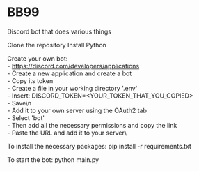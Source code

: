 # BB99
Discord bot that does various things

Clone the repository
Install Python

Create your own bot:\
    - https://discord.com/developers/applications \
    - Create a new application and create a bot\
    - Copy its token\
    - Create a file in your working directory '.env'\
    - Insert:   DISCORD_TOKEN=<YOUR_TOKEN_THAT_YOU_COPIED>\
    - Save\n\
    - Add it to your own server using the OAuth2 tab\
    - Select 'bot'\
    - Then add all the necessary permissions and copy the link\
    - Paste the URL and add it to your server\

To install the necessary packages:
    pip install -r requirements.txt

To start the bot:
    python main.py
